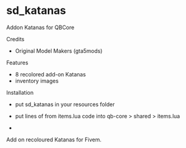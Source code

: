 # sd_katanas

Addon Katanas for QBCore

Credits
- Original Model Makers (gta5mods)
  
Features
- 8 recolored add-on Katanas
- inventory images 

Installation
- put sd_katanas in your resources folder

- put lines of from items.lua code into qb-core > shared > items.lua

- 
Add on recoloured Katanas for Fivem.
